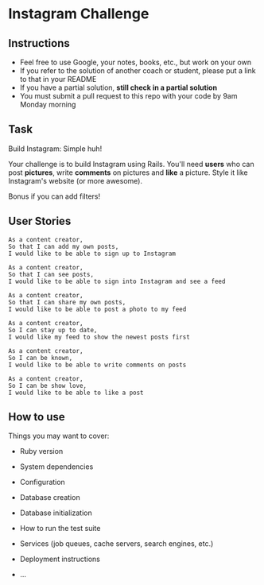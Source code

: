 Instagram Challenge
===================

## Instructions

* Feel free to use Google, your notes, books, etc., but work on your own
* If you refer to the solution of another coach or student, please put a link to that in your README
* If you have a partial solution, **still check in a partial solution**
* You must submit a pull request to this repo with your code by 9am Monday morning

## Task

Build Instagram: Simple huh!

Your challenge is to build Instagram using Rails. You'll need **users** who can post **pictures**, write **comments** on pictures and **like** a picture. Style it like Instagram's website (or more awesome).

Bonus if you can add filters!

## User Stories
```
As a content creator, 
So that I can add my own posts,
I would like to be able to sign up to Instagram
```
```
As a content creator, 
So that I can see posts, 
I would like to be able to sign into Instagram and see a feed
```
```
As a content creator, 
So that I can share my own posts,
I would like to be able to post a photo to my feed
```
```
As a content creator, 
So I can stay up to date,
I would like my feed to show the newest posts first
```
```
As a content creator, 
So I can be known, 
I would like to be able to write comments on posts
```
```
As a content creator, 
So I can be show love, 
I would like to be able to like a post
```


## How to use



Things you may want to cover:

* Ruby version

* System dependencies

* Configuration

* Database creation

* Database initialization

* How to run the test suite

* Services (job queues, cache servers, search engines, etc.)

* Deployment instructions

* ...

